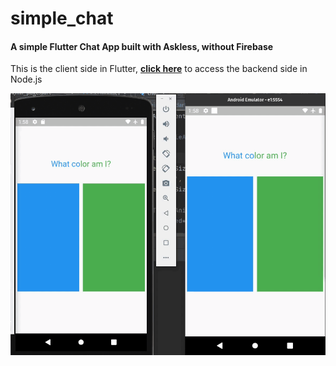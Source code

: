 # simple_chat

#### A simple Flutter Chat App built with Askless, without Firebase

This is the client side in Flutter,
**[click here](https://github.com/RodrigoBertotti/Askless/tree/dev/example/simple-chat-ts)**
to access the backend side in Node.js

![Alt Text](chat.gif)
